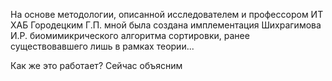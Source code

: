 На основе методологии, описанной исследователем и профессором ИТ ХАБ Городецким Г.П. мной была создана имплементация Шихрагимова И.Р. биомимикрического алгоритма сортировки, ранее существовавшего лишь в рамках теории...

Как же это работает? Сейчас объясним
